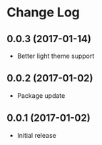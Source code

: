 # Change Log

## 0.0.3 (2017-01-14)
- Better light theme support

## 0.0.2 (2017-01-02)
- Package update

## 0.0.1 (2017-01-02)
- Initial release
